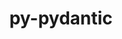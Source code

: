 ---
title: "py-pydantic"
layout: cache
categories: [package, develop]
meta: {"versions": ["1.10.2"], "compilers": ["gcc@=11.3.0"], "oss": ["ubuntu22.04"], "platforms": ["linux"], "targets": ["x86_64_v3"], "stacks": ["ml-linux-x86_64-cpu", "ml-linux-x86_64-cuda"], "num_specs": 3, "num_specs_by_stack": {"ml-linux-x86_64-cuda": 3, "ml-linux-x86_64-cpu": 3}}
spec_details: [{"hash": "djy6l6xw2qo3nevfmm3yag7tpltyu3s6", "compiler": "gcc@=11.3.0", "versions": ["1.10.2"], "os": "ubuntu22.04", "platform": "linux", "target": "x86_64_v3", "variants": ["build_system=python_pip", "~dotenv"], "stacks": ["ml-linux-x86_64-cuda", "ml-linux-x86_64-cpu"], "size": "-", "tarball": "https://binaries.spack.io/develop/build_cache/linux-ubuntu22.04-x86_64_v3/gcc-11.3.0/py-pydantic-1.10.2/linux-ubuntu22.04-x86_64_v3-gcc-11.3.0-py-pydantic-1.10.2-djy6l6xw2qo3nevfmm3yag7tpltyu3s6.spack"}, {"hash": "qczxib4qjiwkdjpp4faua36ievz4rdai", "compiler": "gcc@=11.3.0", "versions": ["1.10.2"], "os": "ubuntu22.04", "platform": "linux", "target": "x86_64_v3", "variants": ["build_system=python_pip", "~dotenv"], "stacks": ["ml-linux-x86_64-cuda", "ml-linux-x86_64-cpu"], "size": "-", "tarball": "https://binaries.spack.io/develop/build_cache/linux-ubuntu22.04-x86_64_v3/gcc-11.3.0/py-pydantic-1.10.2/linux-ubuntu22.04-x86_64_v3-gcc-11.3.0-py-pydantic-1.10.2-qczxib4qjiwkdjpp4faua36ievz4rdai.spack"}, {"hash": "76rd5tyn3gq6pqnm475tezyji4qrq2ea", "compiler": "gcc@=11.3.0", "versions": ["1.10.2"], "os": "ubuntu22.04", "platform": "linux", "target": "x86_64_v3", "variants": ["build_system=python_pip", "~dotenv"], "stacks": ["ml-linux-x86_64-cuda", "ml-linux-x86_64-cpu"], "size": "-", "tarball": "https://binaries.spack.io/develop/build_cache/linux-ubuntu22.04-x86_64_v3/gcc-11.3.0/py-pydantic-1.10.2/linux-ubuntu22.04-x86_64_v3-gcc-11.3.0-py-pydantic-1.10.2-76rd5tyn3gq6pqnm475tezyji4qrq2ea.spack"}]
---